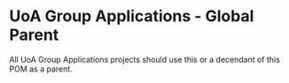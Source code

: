 # UoA Group Applications - Global Parent

All UoA Group Applications projects should use this or a decendant of this POM as a parent.